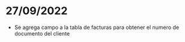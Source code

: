 # 27/09/2022
* Se agrega campo a la tabla de facturas para obtener el numero de documento del cliente